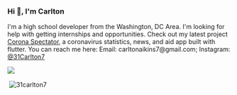 <h3 display="inline">Hi 👋, I'm Carlton</h1>

<p>I'm a high school developer from the Washington, DC Area. I'm looking for help with getting internships and opportunities. Check out my latest project <a href="https://github.com/31Carlton7/corona_spectator">Corona Spectator</a>, a coronavirus statistics, news, and aid app built with flutter. You can reach me here: Email: carltonaikins7@gmail.com; Instagram: <a href="https://instagram.com/31Carlton7">@31Carlton7</a></p>

![](https://komarev.com/ghpvc/?username=your-github-username&style=flat)

<p>&nbsp;<img align="center" src="https://github-readme-stats.vercel.app/api?username=31carlton7&show_icons=true&locale=en" alt="31carlton7" /></p>
